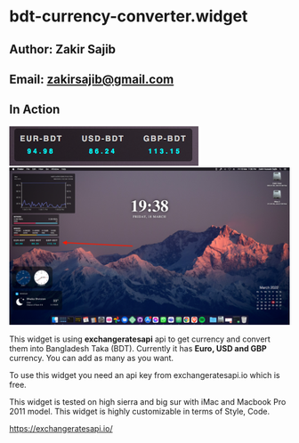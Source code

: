 # bdt-currency-converter.widget

## Author: Zakir Sajib
## Email: zakirsajib@gmail.com


## In Action
![Widget in action!](screenshot.png)
![Widget in action!](screenshot2.png)

This widget is using <strong>exchangeratesapi</strong> api to get currency and convert them into Bangladesh Taka (BDT). Currently it has <strong>Euro, USD and GBP</strong> currency. You can add as many as you want.

To use this widget you need an api key from exchangeratesapi.io which is free.

This widget is tested on high sierra and big sur with iMac and Macbook Pro 2011 model. This widget is highly customizable in terms of Style, Code.

<https://exchangeratesapi.io/>
